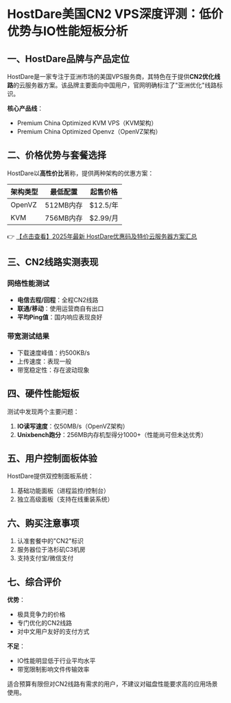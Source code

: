 # HostDare美国CN2 VPS深度评测：低价优势与IO性能短板分析

## 一、HostDare品牌与产品定位
HostDare是一家专注于亚洲市场的美国VPS服务商，其特色在于提供**CN2优化线路**的云服务器方案。该品牌主要面向中国用户，官网明确标注了"亚洲优化"线路标识。

**核心产品线**：
- Premium China Optimized KVM VPS（KVM架构）
- Premium China Optimized Openvz（OpenVZ架构）

## 二、价格优势与套餐选择
HostDare以**高性价比**著称，提供两种架构的优惠方案：

| 架构类型 | 最低配置 | 起售价格 |
|---------|---------|---------|
| OpenVZ | 512MB内存 | $12.5/年 |
| KVM | 756MB内存 | $2.99/月 |

👉 [【点击查看】2025年最新 HostDare优惠码及特价云服务器方案汇总](https://bit.ly/hostdare)

## 三、CN2线路实测表现
### 网络性能测试
- **电信去程/回程**：全程CN2线路
- **联通/移动**：使用运营商自有出口
- **平均Ping值**：国内响应表现良好

### 带宽测试结果
- 下载速度峰值：约500KB/s
- 上传速度：表现一般
- 带宽稳定性：存在波动现象

## 四、硬件性能短板
测试中发现两个主要问题：
1. **IO读写速度**：仅50MB/s（OpenVZ架构）
2. **Unixbench跑分**：256MB内存机型得分1000+（性能尚可但未达优秀）

## 五、用户控制面板体验
HostDare提供双控制面板系统：
1. 基础功能面板（进程监控/控制台）
2. 独立高级面板（支持在线重装系统）

## 六、购买注意事项
1. 认准套餐中的"CN2"标识
2. 服务器位于洛杉矶C3机房
3. 支持支付宝/微信支付

## 七、综合评价
**优势**：
- 极具竞争力的价格
- 专门优化的CN2线路
- 对中文用户友好的支付方式

**不足**：
- IO性能明显低于行业平均水平
- 带宽限制影响文件传输效率

适合预算有限但对CN2线路有需求的用户，不建议对磁盘性能要求高的应用场景使用。